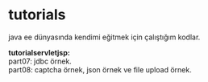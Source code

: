 # tutorials
java ee dünyasında kendimi eğitmek için çalıştığım kodlar.<br/>

<b>tutorialservletjsp:</b> <br/>
part07: jdbc örnek.<br/>
part08: captcha örnek, json örnek ve file upload örnek.
